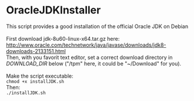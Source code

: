 # OracleJDKInstaller
This script provides a good installation of the official Oracle JDK on Debian
<br/>
<br/>
First download jdk-8u60-linux-x64.tar.gz here: <http://www.oracle.com/technetwork/java/javase/downloads/jdk8-downloads-2133151.html>
<br/>
Then, with you favorit text editor, set a correct download directory in *DOWNLOAD_DIR* below ("/tpm" here, it could be "~/Download" for you).
<br/>
<br/>
Make the script executable:
<br/>`chmod +x installJDK.sh`
<br/>Then:
<br/>`./installJDK.sh`


